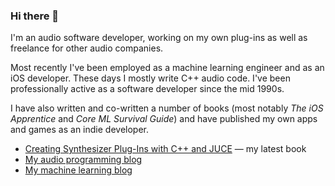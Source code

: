 ### Hi there 👋

I'm an audio software developer, working on my own plug-ins as well as freelance for other audio companies.

Most recently I've been employed as a machine learning engineer and as an iOS developer. These days I mostly write C++ audio code. I've been professionally active as a software developer since the mid 1990s.

I have also written and co-written a number of books (most notably *The iOS Apprentice* and *Core ML Survival Guide*) and have published my own apps and games as an indie developer.

- [Creating Synthesizer Plug-Ins with C++ and JUCE](https://theaudioprogrammer.com/synth-plugin-book) — my latest book
- [My audio programming blog](https://audiodev.blog)
- [My machine learning blog](https://machinethink.net)

<!--
**hollance/hollance** is a ✨ _special_ ✨ repository because its `README.md` (this file) appears on your GitHub profile.

Here are some ideas to get you started:

- 🔭 I’m currently working on ...
- 🌱 I’m currently learning ...
- 👯 I’m looking to collaborate on ...
- 🤔 I’m looking for help with ...
- 💬 Ask me about ...
- 📫 How to reach me: ...
- 😄 Pronouns: ...
- ⚡ Fun fact: ...
-->
